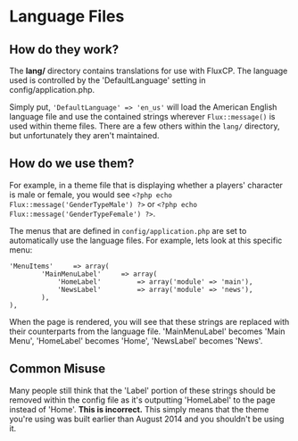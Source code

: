 Language Files
======

How do they work?
---------
The **lang/** directory contains translations for use with FluxCP. The language used is controlled by the 'DefaultLanguage' setting in config/application.php.

Simply put, `'DefaultLanguage' => 'en_us'` will load the American English language file and use the contained strings wherever `Flux::message()` is used within theme files. There are a few others within the `lang/` directory, but unfortunately they aren't maintained.


How do we use them?
---------
For example, in a theme file that is displaying whether a players' character is male or female, you would see `<?php echo Flux::message('GenderTypeMale') ?>` or `<?php echo Flux::message('GenderTypeFemale') ?>`.

The menus that are defined in `config/application.php` are set to automatically use the language files. For example, lets look at this specific menu:

```
'MenuItems'		=> array(
		'MainMenuLabel'		=> array(
			'HomeLabel'			=> array('module' => 'main'),
			'NewsLabel'			=> array('module' => 'news'),
		),
),
```

When the page is rendered, you will see that these strings are replaced with their counterparts from the language file.
'MainMenuLabel' becomes 'Main Menu', 'HomeLabel' becomes 'Home', 'NewsLabel' becomes 'News'.


Common Misuse
---------
Many people still think that the 'Label' portion of these strings should be removed within the config file as it's outputting 'HomeLabel' to the page instead of 'Home'. **This is incorrect.** This simply means that the theme you're using was built earlier than August 2014 and you shouldn't be using it.